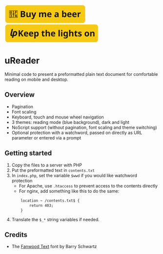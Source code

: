 <a href="https://buymeacoff.ee/ltGuillaume"><img title="Donate using Buy Me a Coffee" src="https://raw.githubusercontent.com/ltGuillaume/Resources/master/buybeer.svg"></a> <a href="https://liberapay.com/ltGuillaume/donate"><img title="Donate using Liberapay" src="https://raw.githubusercontent.com/ltGuillaume/Resources/master/liberapay.svg"></a>

# uReader
Minimal code to present a preformatted plain text document for comfortable reading on mobile and desktop.

## Overview
- Pagination
- Font scaling
- Keyboard, touch and mouse wheel navigation
- 3 themes: reading mode (blue background), dark and light
- NoScript support (without pagination, font scaling and theme switching)
- Optional protection with a watchword, passed on directly as URL parameter or entered via a prompt

## Getting started
1. Copy the files to a server with PHP
1. Put the preformatted text in `contents.txt`
1. In `index.php`, set the variable `$wwd` if you would like watchword protection
	- For Apache, use `.htaccess` to prevent access to the contents directly
	- For nginx, add something like this to do the same:
	```
		location ~ /contents.txt$ {
			return 403;
		}
	```
1. Translate the `$_*` string variables if needed.

## Credits
* The [Fanwood Text](https://www.theleagueofmoveabletype.com/fanwood) font by Barry Schwartz